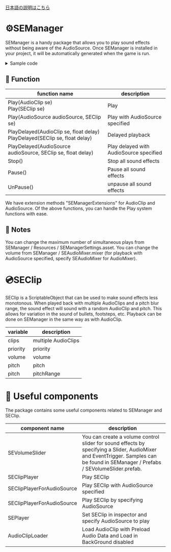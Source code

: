 [日本語の説明はこちら](https://qiita.com/Yamara/private/4caf72e20daea180197d)

# ⚙️SEManager
SEManager is a handy package that allows you to play sound effects without being aware of the AudioSource.
Once SEManager is installed in your project, it will be automatically generated when the game is run.

<details><summary>Sample code</summary><div>
Play of sound effects is done as follows.

``` AudioClipPlayer.cs
using UnityEngine;
Using Yamara.Audio;

public class AudioClipPlayer : MonoBehaviour
{
    [SerializeField] AudioClip clip;

    private void Start()
    {
        SEManager.Play(clip);
    }
}
````
We also have an extension method to play AudioClip using SEManager, so you can also write.

``` AudioClipPlayer.cs
using UnityEngine;

public class AudioClipPlayer : MonoBehaviour
{
    [SerializeField] AudioClip clip;

    private void Start()
    {
        Play();
    Play(); }
}
````

</div></details>

## 🧮 Function

|function name|description|
|-|-|
|Play(AudioClip se)<br>Play(SEClip se)|Play|
|Play(AudioSource audioSource, SEClip se)|Play with AudioSource specified|
|PlayDelayed(AudioClip se, float delay)<br>PlayDelayed(SEClip se, float delay)|Delayed playback|
|PlayDelayed(AudioSource audioSource, SEClip se, float delay)|Play delayed with AudioSource specified|
|Stop()|Stop all sound effects|
|Pause()|Pause all sound effects|
|UnPause()|unpause all sound effects|

We have extension methods "SEManagerExtensions" for AudioClip and AudioSource. Of the above functions, you can handle the Play system functions with ease.

## 📝 Notes

You can change the maximum number of simultaneous plays from SEManager / Resources / SEManagerSettings.asset.
You can change the volume from SEManager / SEAudioMixer.mixer (for playback with AudioSource specified, specify SEAudioMixer for AudioMixer).
# 💿SEClip
SEClip is a ScriptableObject that can be used to make sound effects less monotonous. When played back with multiple AudioClips and a pitch blur range, the sound effect will sound with a random AudioClip and pitch. This allows for variation in the sound of bullets, footsteps, etc. Playback can be done on SEManager in the same way as with AudioClip.

|variable|description|
|-|-|
|clips|multiple AudioClips|
|priority|priority|
|volume|volume|
|pitch|pitch|pitchRange
|pitch|pitchRange|pitch blur range|

# 🧰 Useful components
The package contains some useful components related to SEManager and SEClip.

|component name|description|
|-|-|
|SEVolumeSlider|You can create a volume control slider for sound effects by specifying a Slider, AudioMixer and EventTrigger. Samples can be found in SEManager / Prefabs / SEVolumeSlider.prefab. |SEClipPlayer
|SEClipPlayer|Play SEClip|
|SEClipPlayerForAudioSource|Play SEClip with AudioSource specified|
|SEClipPlayerForAudioSource|Play SEClip by specifying AudioSource| |SEPlayer|Play SEClip by setting it in the inspector| |SEPlayerForAudioSource|Play SEClip by specifying AudioSource
|SEPlayer|Set SEClip in inspector and specify AudioSource to play| |SEPlayerForAudioSource|Set SEClip in inspector and specify AudioSource to play
| AudioClipLoader | Load AudioClip with Preload Audio Data and Load in BackGround disabled |
